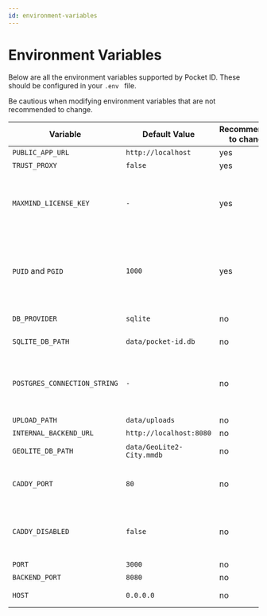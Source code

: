 ```yaml
---
id: environment-variables
---
```


# Environment Variables

Below are all the environment variables supported by Pocket ID. These should be configured in your `.env ` file.

Be cautious when modifying environment variables that are not recommended to change.

| Variable                     | Default Value             | Recommended to change | Description                                                                                                                                                                                                                                                                                                                                                               |
| ---------------------------- | ------------------------- | --------------------- | ------------------------------------------------------------------------------------------------------------------------------------------------------------------------------------------------------------------------------------------------------------------------------------------------------------------------------------------------------------------------- |
| `PUBLIC_APP_URL`             | `http://localhost`        | yes                   | The URL where you will access the app.                                                                                                                                                                                                                                                                                                                                    |
| `TRUST_PROXY`                | `false`                   | yes                   | Whether the app is behind a reverse proxy.                                                                                                                                                                                                                                                                                                                                |
| `MAXMIND_LICENSE_KEY`        | `-`                       | yes                   | License Key for the GeoLite2 Database. The license key is required to retrieve the geographical location of IP addresses in the audit log. If the key is not provided, IP locations will be marked as "unknown." You can obtain a license key for free [here](https://www.maxmind.com/en/geolite2/signup).                                                                |
| `PUID` and `PGID`            | `1000`                    | yes                   | The user and group ID of the user who should run Pocket ID inside the Docker container and owns the files that are mounted with the volume. You can get the `PUID` and `GUID` of your user on your host machine by using the command `id`. For more information see [this article](https://docs.linuxserver.io/general/understanding-puid-and-pgid/#using-the-variables). |
| `DB_PROVIDER`                | `sqlite`                  | no                    | The database provider you want to use. Currently `sqlite` and `postgres` are supported.                                                                                                                                                                                                                                                                                   |
| `SQLITE_DB_PATH`             | `data/pocket-id.db`       | no                    | The path to the SQLite database. This gets ignored if you didn't set `DB_PROVIDER` to `sqlite`.                                                                                                                                                                                                                                                                           |
| `POSTGRES_CONNECTION_STRING` | `-`                       | no                    | The connection string to your Postgres database. This gets ignored if you didn't set `DB_PROVIDER` to `postgres`. A connection string can look like this: `postgresql://user:password@host:5432/pocket-id`.                                                                                                                                                               |
| `UPLOAD_PATH`                | `data/uploads`            | no                    | The path where the uploaded files are stored.                                                                                                                                                                                                                                                                                                                             |
| `INTERNAL_BACKEND_URL`       | `http://localhost:8080`   | no                    | The URL where the backend is accessible.                                                                                                                                                                                                                                                                                                                                  |
| `GEOLITE_DB_PATH`            | `data/GeoLite2-City.mmdb` | no                    | The path where the GeoLite2 database should be stored.                                                                                                                                                                                                                                                                                                                    |
| `CADDY_PORT`                 | `80`                      | no                    | The port on which Caddy should listen. Caddy is only active inside the Docker container. If you want to change the exposed port of the container then you sould change this variable.                                                                                                                                                                                     |
| `CADDY_DISABLED`             | `false`                   | no                    | Whether Caddy should be disabled inside the Docker container. If disabled, you must configure your reverse proxy to correctly map all paths. Refer to the [official Caddyfile](https://github.com/pocket-id/pocket-id/blob/main/reverse-proxy/Caddyfile) for guidance.                                                                                                    |
| `PORT`                       | `3000`                    | no                    | The port on which the frontend should listen.                                                                                                                                                                                                                                                                                                                             |
| `BACKEND_PORT`               | `8080`                    | no                    | The port on which the backend should listen                                                                                                                                                                                                                                                                                                                               |
| `HOST`                       | `0.0.0.0`                 | no                    | The address on which the backend should listen.                                                                                                                                                                                                                                                                                                                           |